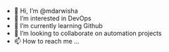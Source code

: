 - 👋 Hi, I’m @mdarwisha
- 👀 I’m interested in DevOps
- 🌱 I’m currently learning Github
- 💞️ I’m looking to collaborate on automation projects
- 📫 How to reach me ...

<!---
mdarwisha/mdarwisha is a ✨ special ✨ repository because its `README.md` (this file) appears on your GitHub profile.
You can click the Preview link to take a look at your changes.
--->
